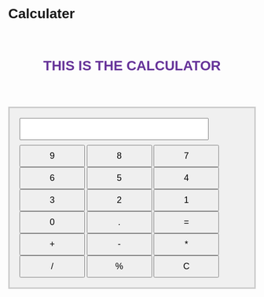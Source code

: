 # Calculater
<!DOCTYPE html>
<html>
<head>
  <title>Calculator</title>
  <style>
    body {
      font-family: Arial, sans-serif;
    }
    .calculator {
      max-width: 600px;
      margin: 0 auto;
      background-color: #f0f0f0;
      border: 3px solid #ccc;
      padding: 20px;
    }
    .calculator input {
      width: 84%;
      margin-bottom: 10px;
      padding: 10px;
      font-size: 18px;
    }
    .calculator button {
      width: 29%;
      padding: 10px;
      font-size: 18px;
    }
    .calculator button:nth-child(),
    .calculator button:last-child {
      width: 100%;
    }
  </style>
</head>
<body>
  <br>
    <div>
    <h1 align="center" style="color: rebeccapurple;">THIS IS THE CALCULATOR</h1>
</div>
<br>
<br>
<br>
  <div class="calculator">
    <input type="text" id="result" readonly>
    <br>
    <button onclick="appendValue(9)">9</button>
    <button onclick="appendValue(8)">8</button>
    <button onclick="appendValue(7)">7</button>
    <button onclick="appendValue(6)">6</button>
    <button onclick="appendValue(5)">5</button>
    <button onclick="appendValue(4)">4</button>
    <button onclick="appendValue(3)">3</button>
    <button onclick="appendValue(2)">2</button>
    <button onclick="appendValue(1)">1</button>
    <button onclick="appendValue(0)">0</button>
    <button onclick="appendValue('.')">.</button>
    <button onclick="calculate()">=</button>
    <button onclick="appendValue('+')">+</button>
    <button onclick="appendValue('-')">-</button>
    <button onclick="appendValue('*')">*</button>
    <button onclick="appendValue('/')">/</button>
    <button onclick="percentge('%')">%</button>
    <button onclick="clearResult( )"> C </button>
   
  </div>

  <script>
    function appendValue(value) {
      document.getElementById('result').value += value;
    }

    function calculate() {
      try {
        const result = eval(document.getElementById('result').value);
        document.getElementById('result').value = result;
      } catch (error) {
        document.getElementById('result').value = 'Error';
      }
    }

    function clearResult() {
      document.getElementById('result').value = '';
    }
  </script>
  
</body>
</html>
